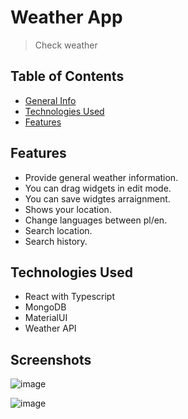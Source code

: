 # Weather App
> Check weather


## Table of Contents
* [General Info](#general-information)
* [Technologies Used](#technologies-used)
* [Features](#features)


## Features
- Provide general weather information.
- You can drag widgets in edit mode.
- You can save widgtes arraignment.
- Shows your location.
- Change languages between pl/en.
- Search location.
- Search history.



## Technologies Used
- React with Typescript
- MongoDB
- MaterialUI
- Weather API


## Screenshots
![image](https://user-images.githubusercontent.com/50525581/137640911-8a1bbbd8-6749-483e-afaa-a83fab50899f.png)

![image](https://user-images.githubusercontent.com/50525581/137640905-27d75f85-b749-45c7-9e6c-dc394b85a91f.png)

